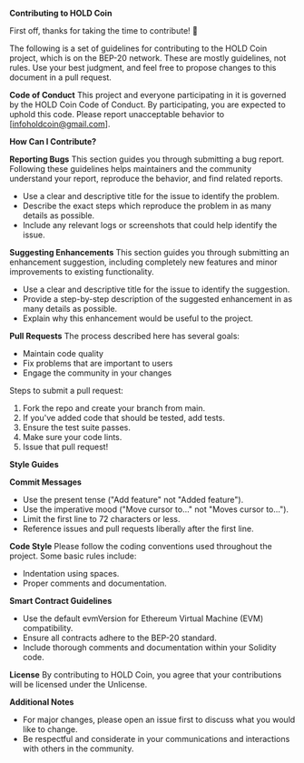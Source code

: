 **Contributing to HOLD Coin**

First off, thanks for taking the time to contribute! 🚀

The following is a set of guidelines for contributing to the HOLD Coin project, which is on the BEP-20 network. These are mostly guidelines, not rules. Use your best judgment, and feel free to propose changes to this document in a pull request.

**Code of Conduct**
This project and everyone participating in it is governed by the HOLD Coin Code of Conduct. By participating, you are expected to uphold this code. Please report unacceptable behavior to [infoholdcoin@gmail.com].

**How Can I Contribute?**

**Reporting Bugs**
This section guides you through submitting a bug report. Following these guidelines helps maintainers and the community understand your report, reproduce the behavior, and find related reports.

- Use a clear and descriptive title for the issue to identify the problem.
- Describe the exact steps which reproduce the problem in as many details as possible.
- Include any relevant logs or screenshots that could help identify the issue.

**Suggesting Enhancements**
This section guides you through submitting an enhancement suggestion, including completely new features and minor improvements to existing functionality.

- Use a clear and descriptive title for the issue to identify the suggestion.
- Provide a step-by-step description of the suggested enhancement in as many details as possible.
- Explain why this enhancement would be useful to the project.

**Pull Requests**
The process described here has several goals:

- Maintain code quality
- Fix problems that are important to users
- Engage the community in your changes

Steps to submit a pull request:

1. Fork the repo and create your branch from main.
2. If you've added code that should be tested, add tests.
3. Ensure the test suite passes.
4. Make sure your code lints.
5. Issue that pull request!

**Style Guides**

**Commit Messages**

- Use the present tense ("Add feature" not "Added feature").
- Use the imperative mood ("Move cursor to..." not "Moves cursor to...").
- Limit the first line to 72 characters or less.
- Reference issues and pull requests liberally after the first line.

**Code Style**
Please follow the coding conventions used throughout the project. Some basic rules include:

- Indentation using spaces.
- Proper comments and documentation.

**Smart Contract Guidelines**

- Use the default evmVersion for Ethereum Virtual Machine (EVM) compatibility.
- Ensure all contracts adhere to the BEP-20 standard.
- Include thorough comments and documentation within your Solidity code.

**License**
By contributing to HOLD Coin, you agree that your contributions will be licensed under the  Unlicense.

**Additional Notes**
- For major changes, please open an issue first to discuss what you would like to change.
- Be respectful and considerate in your communications and interactions with others in the community.
